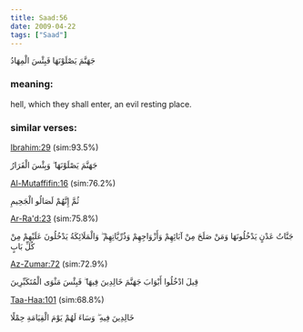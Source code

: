 ```yaml
---
title: Saad:56
date: 2009-04-22
tags: ["Saad"]
---
```

جَهَنَّمَ يَصْلَوْنَهَا فَبِئْسَ الْمِهَادُ
### meaning: 
hell, which they shall enter, an evil resting place.
### similar verses: 

[Ibrahim:29](/14/29) (sim:93.5%)

جَهَنَّمَ يَصْلَوْنَهَا ۖ وَبِئْسَ الْقَرَارُ

[Al-Mutaffifin:16](/83/16) (sim:76.2%)

ثُمَّ إِنَّهُمْ لَصَالُو الْجَحِيمِ

[Ar-Ra'd:23](/13/23) (sim:75.8%)

جَنَّاتُ عَدْنٍ يَدْخُلُونَهَا وَمَنْ صَلَحَ مِنْ آبَائِهِمْ وَأَزْوَاجِهِمْ وَذُرِّيَّاتِهِمْ ۖ وَالْمَلَائِكَةُ يَدْخُلُونَ عَلَيْهِمْ مِنْ كُلِّ بَابٍ

[Az-Zumar:72](/39/72) (sim:72.9%)

قِيلَ ادْخُلُوا أَبْوَابَ جَهَنَّمَ خَالِدِينَ فِيهَا ۖ فَبِئْسَ مَثْوَى الْمُتَكَبِّرِينَ

[Taa-Haa:101](/20/101) (sim:68.8%)

خَالِدِينَ فِيهِ ۖ وَسَاءَ لَهُمْ يَوْمَ الْقِيَامَةِ حِمْلًا
